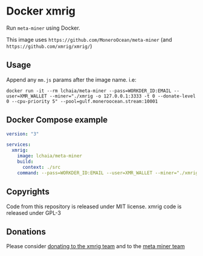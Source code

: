 # Docker xmrig

Run `meta-miner` using Docker.

This image uses `https://github.com/MoneroOcean/meta-miner` (and `https://github.com/xmrig/xmrig/`)

## Usage

Append any `mm.js` params after the image name. i.e:

```shell
docker run -it --rm lchaia/meta-miner --pass=WORKDER_ID:EMAIL --user=XMR_WALLET --miner="./xmrig -o 127.0.0.1:3333 -t 0 --donate-level 0 --cpu-priority 5" --pool=gulf.moneroocean.stream:10001
```

## Docker Compose example

```yaml
version: "3"

services:
  xmrig:
    image: lchaia/meta-miner
    build:
      context: ./src
    command: --pass=WORKDER_ID:EMAIL --user=XMR_WALLET --miner="./xmrig -o 127.0.0.1:3333 -t 0 --donate-level 0 --cpu-priority 5" --pool=gulf.moneroocean.stream:10001
```

## Copyrights

Code from this repository is released under MIT license.
xmrig code is released under GPL-3

## Donations

Please consider [donating to the xmrig team](https://github.com/xmrig/xmrig#donations)
and to the [meta miner team](https://github.com/MoneroOcean/meta-miner#developer-donations)
